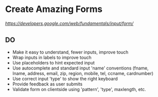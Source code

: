 # Create Amazing Forms
###### https://developers.google.com/web/fundamentals/input/form/

## DO
- Make it easy to understand, fewer inputs, improve touch
- Wrap inputs in labels to improve touch
- Use placeholders to hint expected input
- Use autocomplete and standard input 'name' conventions (fname, lname, address, email, zip, region, mobile, tel, ccname, cardnumber)
- Use correct input 'type' to show the right keyboard
- Provide feedback as user submits
- Validate form on clientside using 'pattern', 'type', maxlength, etc.
